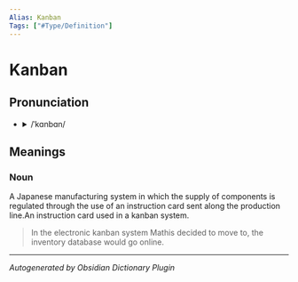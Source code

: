```yaml
---
Alias: Kanban
Tags: ["#Type/Definition"]
---
```


# Kanban

## Pronunciation

- <details><summary>/ˈkɑnbɑn/</summary><audio controls><source src="https://lex-audio.useremarkable.com/mp3/kanban_us_1.mp3"></audio></details>

## Meanings

### Noun

A Japanese manufacturing system in which the supply of components is regulated through the use of an instruction card sent along the production line.An instruction card used in a kanban system.

> In the electronic kanban system Mathis decided to move to, the inventory database would go online.



***
*Autogenerated by Obsidian Dictionary Plugin*

